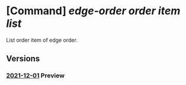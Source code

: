 # [Command] _edge-order order item list_

List order item of edge order.

## Versions

### [2021-12-01](/Resources/mgmt-plane/L3N1YnNjcmlwdGlvbnMve30vcHJvdmlkZXJzL21pY3Jvc29mdC5lZGdlb3JkZXIvb3JkZXJpdGVtcw==/2021-12-01.xml) **Preview**

<!-- mgmt-plane /subscriptions/{}/providers/microsoft.edgeorder/orderitems 2021-12-01 -->
<!-- mgmt-plane /subscriptions/{}/resourcegroups/{}/providers/microsoft.edgeorder/orderitems 2021-12-01 -->
